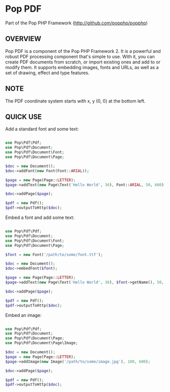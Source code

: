 Pop PDF
=======
Part of the Pop PHP Framework (http://github.com/popphp/popphp)

OVERVIEW
--------
Pop PDF is a component of the Pop PHP Framework 2. It is a powerful and robust PDF processing
component that's simple to use. With it, you can create PDF documents from scratch, or import
existing ones and add to or modify them. It supports embedding images, fonts and URLs, as well
as a set of drawing, effect and type features.

NOTE
----
The PDF coordinate system starts with x, y (0, 0) at the bottom left.

QUICK USE
---------

Add a standard font and some text:

```php

use Pop\Pdf\Pdf;
use Pop\Pdf\Document;
use Pop\Pdf\Document\Font;
use Pop\Pdf\Document\Page;

$doc = new Document();
$doc->addFont(new Font(Font::ARIAL));

$page = new Page(Page::LETTER);
$page->addText(new Page\Text('Hello World', 36), Font::ARIAL, 50, 600);

$doc->addPage($page);

$pdf = new Pdf();
$pdf->outputToHttp($doc);

```

Embed a font and add some text:

```php

use Pop\Pdf\Pdf;
use Pop\Pdf\Document;
use Pop\Pdf\Document\Font;
use Pop\Pdf\Document\Page;

$font = new Font('/path/to/some/font.ttf');

$doc = new Document();
$doc->embedFont($font);

$page = new Page(Page::LETTER);
$page->addText(new Page\Text('Hello World', 36), $font->getName(), 50, 600);

$doc->addPage($page);

$pdf = new Pdf();
$pdf->outputToHttp($doc);

```

Embed an image:

```php

use Pop\Pdf\Pdf;
use Pop\Pdf\Document;
use Pop\Pdf\Document\Page;
use Pop\Pdf\Document\Page\Image;

$doc = new Document();
$page = new Page(Page::LETTER);
$page->addImage(new Image('/path/to/some/image.jpg'), 100, 600);

$doc->addPage($page);

$pdf = new Pdf();
$pdf->outputToHttp($doc);

```
